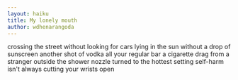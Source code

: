 ```yaml
---
layout: haiku
title: My lonely mouth
author: wdhenarangoda
---
```


crossing the street
without looking for cars
lying in the sun
without a drop of sunscreen
another shot of vodka
all your regular bar
a cigarette drag
from a stranger outside
the shower nozzle turned
to the hottest setting
self-harm
isn't always cutting your wrists open
